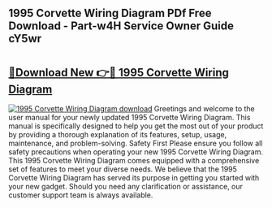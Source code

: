 ## 1995 Corvette Wiring Diagram PDf Free Download - Part-w4H Service Owner Guide cY5wr

# <h2><a href="http://dfql3xl.blite.top/?on=1995+Corvette+Wiring+Diagram">🔗Download New 👉🔴 1995 Corvette Wiring Diagram</a></h2>

[![1995 Corvette Wiring Diagram download](https://i.imgur.com/lujVjoI.png)](http://dfql3xl.blite.top/?on=1995+Corvette+Wiring+Diagram)
Greetings and welcome to the user manual for your newly updated 1995 Corvette Wiring Diagram. This manual is specifically designed to help you get the most out of your product by providing a thorough explanation of its features, setup, usage, maintenance, and problem-solving. Safety First Please ensure you follow all safety precautions when operating your new 1995 Corvette Wiring Diagram. This 1995 Corvette Wiring Diagram comes equipped with a comprehensive set of features to meet your diverse needs. We believe that the 1995 Corvette Wiring Diagram has served its purpose in getting you started with your new gadget. Should you need any clarification or assistance, our customer support team is always available.
